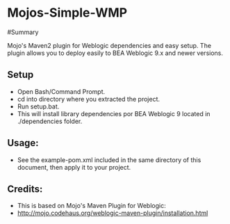 Mojos-Simple-WMP
================

#Summary

Mojo's Maven2 plugin for Weblogic dependencies and easy setup.
The plugin allows you to deploy easily to BEA Weblogic 9.x and newer versions.

Setup
--------
- Open Bash/Command Prompt.
- cd into directory where you extracted the project.
- Run setup.bat.
- This will install library dependencies por BEA Weblogic 9 located in ./dependencies folder.

Usage:
--------
- See the example-pom.xml included in the same directory of this document, then apply it to 
your project.

Credits: 
--------

- This is based on Mojo's Maven Plugin for Weblogic: 
- http://mojo.codehaus.org/weblogic-maven-plugin/installation.html
